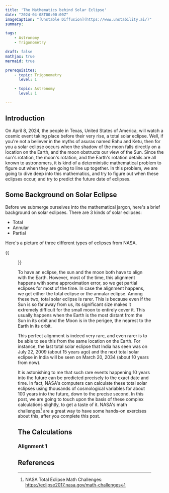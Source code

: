 ```yaml
---
title: 'The Mathematics behind Solar Eclipse'
date: "2024-04-08T00:00:00Z"
imageCaption: "[Unstable Diffusion](https://www.unstability.ai/)"
summary: 

tags:
    - Astronomy
    - Trigonometry

draft: false
mathjax: true
mermaid: true

prerequisites:
    - topic: Trigonometry
      level: 1

    - topic: Astronomy
      level: 1

---
```


## Introduction

On April 8, 2024, the people in Texas, United States of America, will watch a cosmic event taking place before their very rise, a total solar eclipse. Well, if you're not a believer in the myths of asuras named Rahu and Ketu, then for you a solar eclipse occurs when the shadow of the moon falls directly on a location on the Earth, and the moon obstructs our view of the Sun. Since the sun's rotation, the moon's rotation, and the Earth's rotation details are all known to astronomers, it is kind of a deterministic mathematical problem to figure out when they are going to line up together. In this problem, we are going to dive deep into this mathematics, and try to figure out when these eclipses occur, and try to predict the future date of eclipses. 


## Some Background on Solar Eclipse

Before we submerge ourselves into the mathematical jargon, here's a brief background on solar eclipses. There are 3 kinds of solar eclipses: 

- Total
- Annular
- Partial

Here's a picture of three different types of eclipses from NASA.

{{<figure src="fig1.jpeg" class="md">}}


To have an eclipse, the sun and the moon both have to align with the Earth. However, most of the time, this alignment happens with some approximation error, so we get partial eclipses for most of the time. In case the alignment happens, we get either the total eclipse or the annular eclipse. Among these two, total solar eclipse is rarer. This is because even if the Sun is so far away from us, its significant size makes it extremely difficult for the small moon to entirely cover it. This usually happens when the Earth is the most distant from the Sun in its orbit and the Moon is in the perigee, the nearest to the Earth in its orbit. 

This perfect alignment is indeed very rare, and even rarer is to be able to see this from the same location on the Earth. For instance, the last total solar eclipse that India has seen was on July 22, 2009 (about 15 years ago) and the next total solar eclipse in India will be seen on March 20, 2034 (about 10 years from now). 

It is astonishing to me that such rare events happening 10 years into the future can be predicted precisely to the exact date and time. In fact, NASA's computers can calculate these total solar eclipses using thousands of cosmological variables for about 100 years into the future, down to the precise second. In this post, we are going to touch upon the basis of these complex calculations slightly, to get a taste of it. NASA's math challenges[^1] are a great way to have some hands-on exercises about this, after you complete this post.

## The Calculations 

### Alignment 1






## References

[^1]: NASA Total Eclipse Math Challenges: https://eclipse2017.nasa.gov/math-challenges

